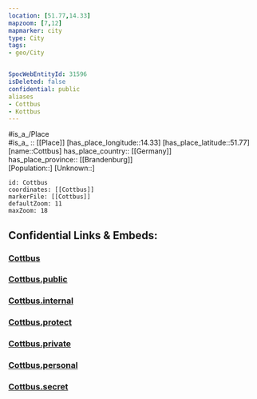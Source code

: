 ```yaml
---
location: [51.77,14.33] 
mapzoom: [7,12] 
mapmarker: city 
type: City
tags:
- geo/City


SpocWebEntityId: 31596
isDeleted: false
confidential: public
aliases
- Cottbus
- Kottbus
---
```

#is_a_/Place  
#is_a_ :: [[Place]] 
[has_place_longitude::14.33] 
[has_place_latitude::51.77] 
[name::Cottbus] 
has_place_country:: [[Germany]]  
has_place_province:: [[Brandenburg]]  
[Population::] 
[Unknown::] 


```leaflet
id: Cottbus
coordinates: [[Cottbus]] 
markerFile: [[Cottbus]] 
defaultZoom: 11 
maxZoom: 18
```


## Confidential Links & Embeds: 

### [Cottbus](/_Standards/Earth/Continent/Europe/Europe~Central/Germany/Germany~East/Brandenburg/counties~Brandenburg/Cottbus.md) 

### [Cottbus.public](/_public/Earth/Continent/Europe/Europe~Central/Germany/Germany~East/Brandenburg/counties~Brandenburg/Cottbus.public.md) 

### [Cottbus.internal](/_internal/Earth/Continent/Europe/Europe~Central/Germany/Germany~East/Brandenburg/counties~Brandenburg/Cottbus.internal.md) 

### [Cottbus.protect](/_protect/Earth/Continent/Europe/Europe~Central/Germany/Germany~East/Brandenburg/counties~Brandenburg/Cottbus.protect.md) 

### [Cottbus.private](/_private/Earth/Continent/Europe/Europe~Central/Germany/Germany~East/Brandenburg/counties~Brandenburg/Cottbus.private.md) 

### [Cottbus.personal](/_personal/Earth/Continent/Europe/Europe~Central/Germany/Germany~East/Brandenburg/counties~Brandenburg/Cottbus.personal.md) 

### [Cottbus.secret](/_secret/Earth/Continent/Europe/Europe~Central/Germany/Germany~East/Brandenburg/counties~Brandenburg/Cottbus.secret.md)

